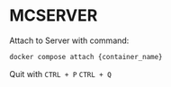 # MCSERVER

Attach to Server with command:

```bash
docker compose attach {container_name}
```

Quit with `CTRL + P` `CTRL + Q`
